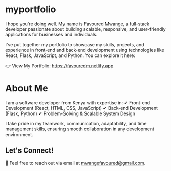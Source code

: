 # myportfolio
I hope you're doing well. My name is Favoured Mwange, a full-stack developer passionate about building scalable, responsive, and user-friendly applications for businesses and individuals.

I've put together my portfolio to showcase my skills, projects, and experience in front-end and back-end development using technologies like React, Flask, JavaScript, and Python. You can explore it here:

👉 View My Portfolio: https://favouredm.netlify.app

# About Me
I am a software developer from Kenya with expertise in:
✔ Front-end Development (React, HTML, CSS, JavaScript)
✔ Back-end Development (Flask, Python)
✔ Problem-Solving & Scalable System Design

I take pride in my teamwork, communication, adaptability, and time management skills, ensuring smooth collaboration in any development environment.

## Let's Connect!
📩 Feel free to reach out via email at mwangefavoured@gmail.com.